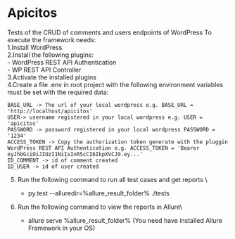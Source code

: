# Apicitos
Tests of the CRUD of comments and users endpoints of WordPress
To execute the framework needs: \
1.Install WordPress \
2.Install the following plugins:\
    - WordPress REST API Authentication\
    - WP REST API Controller\
3.Activate the installed plugins \
4.Create a file .env in root project with the following environment variables must be set with the required data:

    BASE_URL -> The url of your local wordpress e.g. BASE_URL = 'http://localhost/apicitos'
    USER-> username registered in your local wordpress e.g. USER = 'apicitos'
    PASSWORD -> password registered in your local wordpress PASSWORD = '1234'
    ACCESS_TOKEN -> Copy the authorization token generate with the pluggin WordPress REST API Authentication e.g. ACCESS_TOKEN = 'Bearer eyJhbGciOiJIUzI1NiIsInR5cCI6IkpXVCJ9.ey...'
    ID_COMMENT -> id of comment created 
    ID_USER -> id of user created
5. Run the following command to run all test cases and get reports \
   - py.test --alluredir=%allure_result_folder% ./tests

6. Run the following command to view the reports in Allure\
   - allure serve %allure_result_folder% (You need have installed Allure Framework in your OS)
